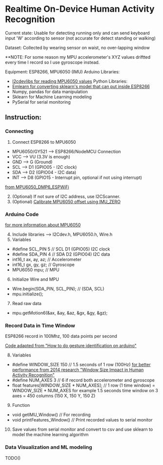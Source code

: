 # Realtime On-Device Human Activity Recognition

Current state: Usable for detecting running only and can send keyboard input 'W' according to sensor (not accurate for detect standing or walking)

Dataset: Collected by wearing sensor on waist, no over-lapping window

**NOTE: For some reason my MPU accelerometer's XYZ values driftted every time I record so I use gyroscope instead.

Equipment: ESP8266, MPU6050 (IMU)
Arduino Libraries: 
* [I2cdevlibs for reading MPU6050 values](https://github.com/jrowberg/i2cdevlib/blob/master/Arduino/MPU6050)
Python Libraries:
* [Emlearn for converting sklearn's model that can put inside ESP8266](https://github.com/emlearn/emlearn)
* Numpy, pandas for data manipulation
* Sklearn for Machine Learning modeling
* PySerial for serial monitoring

## Instruction:

### Connecting

1. Connect ESP8266 to MPU6050 

* MPU6050/GY521 --> ESP8266/NodeMCU Connection
*  VCC  -->   VU (3.3V is enough)
*  GND  -->   G  (Ground)
*  SCL  -->   D1 (GPIO05 - I2C clock)
*  SDA  -->   D2 (GPIO04 - I2C data)   
*  INT  -->   D8 (GPIO15 - Interrupt pin, optional if not using interrupt)

[from MPU6050_DMP6_ESPWiFi](https://github.com/jrowberg/i2cdevlib/blob/master/Arduino/MPU6050/examples/MPU6050_DMP6_ESPWiFi/MPU6050_DMP6_ESPWiFi.ino)

2. (Optional) If not sure of I2C address, use I2CScanner. 
3. (Optional) [Calibrate MPU6050 offset using IMU_ZERO](https://github.com/jrowberg/i2cdevlib/blob/master/Arduino/MPU6050/examples/IMU_Zero/IMU_Zero.ino)

### Arduino Code

[for more information about MPU6050](https://github.com/jrowberg/i2cdevlib/blob/master/Arduino/MPU6050)

4. Include libraries --> I2Cdev.h, MPU6050.h, Wire.h
5. Variables

* #define SCL_PIN 5 // SCL     D1 (GPIO05)   I2C clock
* #define SDA_PIN 4 // SDA     D2 (GPIO04)   I2C data
* int16_t ax, ay, az; // Accelerometer
* int16_t gx, gy, gz; // Gyroscope
* MPU6050 mpu; // MPU

6. Initialize Wire and MPU
* Wire.begin(SDA_PIN, SCL_PIN); // (SDA, SCL)
* mpu.initialize();

7. Read raw data
* mpu.getMotion6(&ax, &ay, &az, &gx, &gy, &gz);

### Record Data in Time Window
ESP8266 record in 100Mhz, 100 data points per second

[Code adapted from "How to do gesture identification on arduino"](https://eloquentarduino.github.io/2019/12/how-to-do-gesture-identification-on-arduino/)

8. Variables
* #define WINDOW_SIZE 150 // 1.5 seconds of 1 row (100Hz) [for better performance from 2014 research "Window Size Impact in Human Activity Recognition"](https://www.ncbi.nlm.nih.gov/pmc/articles/PMC4029702/)
* #define NUM_AXES 3 // 6 if record both accelerometer and gyroscope
* float features[WINDOW_SIZE * NUM_AXES]; // 1 row (1 time window) = WINDOW_SIZE * NUM_AXES for example 1.5 seconds time window on 3 axes = 450 columns (150 X, 150 Y, 150 Z)

9. Function

* void getIMU_Window() // For recording
* void printFeatures_Window() // Print recorded values to serial monitor

10. Save values from serial monitor and convert to csv and use sklearn to model the machine learning algorithm

### Data Visualization and ML modeling

TODO()


